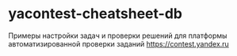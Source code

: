 # yacontest-cheatsheet-db
Примеры настройки задач и проверки решений для платформы автоматизированной проверки заданий https://contest.yandex.ru
